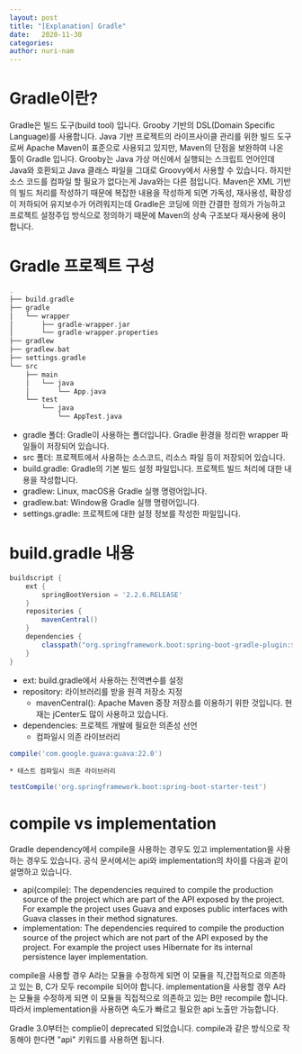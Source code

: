 ```yaml
---
layout: post
title: "[Explanation] Gradle"
date:   2020-11-30
categories:
author: nuri-nam
---
```


# Gradle이란?
Gradle은 빌드 도구(build tool) 입니다. Grooby 기반의 DSL(Domain Specific Language)를 사용합니다.
Java 기반 프로젝트의 라이프사이클 관리를 위한 빌드 도구로써 Apache Maven이 표준으로 사용되고 있지만, Maven의 단점을 보완하여 나온 툴이 Gradle 입니다.
Grooby는 Java 가상 머신에서 실행되는 스크립트 언어인데 Java와 호환되고 Java 클래스 파일을 그대로 Groovy에서 사용할 수 있습니다.
하지만 소스 코드를 컴파일 할 필요가 없다는게 Java와는 다른 점입니다.
Maven은 XML 기반의 빌드 처리를 작성하기 때문에 복잡한 내용을 작성하게 되면 가독성, 재사용성, 확장성이 저하되어 유지보수가 어려워지는데 
Gradle은 코딩에 의한 간결한 정의가 가능하고 프로젝트 설정주입 방식으로 정의하기 때문에 Maven의 상속 구조보다 재사용에 용이합니다.

# Gradle 프로젝트 구성
```groovy
.
├── build.gradle
├── gradle
│   └── wrapper
│       ├── gradle-wrapper.jar
│       └── gradle-wrapper.properties
├── gradlew
├── gradlew.bat
├── settings.gradle
└── src
    ├── main
    │   └── java
    │       └── App.java
    └── test
        └── java
            └── AppTest.java
```
  * gradle 폴더: Gradle이 사용하는 폴더입니다. Gradle 환경을 정리한 wrapper 파일들이 저장되어 있습니다.
  * src 폴더: 프로젝트에서 사용하는 소스코드, 리소스 파일 등이 저장되어 있습니다.
  * build.gradle: Gradle의 기본 빌드 설정 파일입니다. 프로젝트 빌드 처리에 대한 내용을 작성합니다.
  * gradlew: Linux, macOS용 Gradle 실행 명령어입니다.
  * gradlew.bat: Window용 Gradle 실행 명령어입니다.
  * settings.gradle: 프로젝트에 대한 설정 정보를 작성한 파일입니다.

# build.gradle 내용
```groovy
buildscript {
    ext {
        springBootVersion = '2.2.6.RELEASE'
    }
    repositories {
        mavenCentral()
    }
    dependencies {
        classpath("org.springframework.boot:spring-boot-gradle-plugin:${springBootVersion}")
    }
}
```
  * ext: build.gradle에서 사용하는 전역변수를 설정
  * repository: 라이브러리를 받을 원격 저장소 지정
    * mavenCentral(): Apache Maven 중장 저장소를 이용하기 위한 것입니다. 현재는 jCenter도 많이 사용하고 있습니다.
  * dependencies: 프로젝트 개발에 필요한 의존성 선언
    * 컴파일시 의존 라이브러리
   ```groovy
   compile('com.google.guava:guava:22.0')
   ```
    * 테스트 컴파일시 의존 라이브러리
   ```groovy
   testCompile('org.springframework.boot:spring-boot-starter-test')
   ```
   
# compile vs implementation
Gradle dependency에서 compile을 사용하는 경우도 있고 implementation을 사용하는 경우도 있습니다.
공식 문서에서는 api와 implementation의 차이를 다음과 같이 설명하고 있습니다.
  * api(compile): The dependencies required to compile the production source of the project which are part of the API exposed by the project. For example the project uses Guava and exposes public interfaces with Guava classes in their method signatures.
  * implementation: The dependencies required to compile the production source of the project which are not part of the API exposed by the project. For example the project uses Hibernate for its internal persistence layer implementation.
  
compile을 사용할 경우 A라는 모듈을 수정하게 되면 이 모듈을 직,간접적으로 의존하고 있는 B, C가 모두 recompile 되어야 합니다.
implementation을 사용할 경우 A라는 모듈을 수정하게 되면 이 모듈을 직접적으로 의존하고 있는 B만 recompile 합니다. 따라서 implementation을 사용하면 속도가 빠르고 필요한 api 노출만 가능합니다.

Gradle 3.0부터는 complie이 deprecated 되었습니다. compile과 같은 방식으로 작동해야 한다면 "api" 키워드를 사용하면 됩니다.
